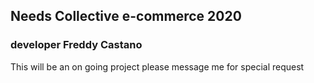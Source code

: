 ## Needs Collective e-commerce 2020 

### developer Freddy Castano

This will be an on going project please message me for special request 

